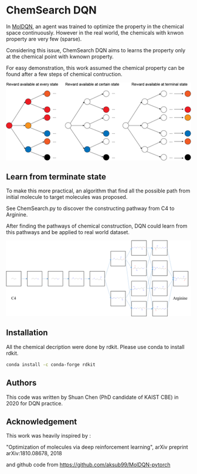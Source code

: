 # ChemSearch DQN

In [MolDQN](https://www.nature.com/articles/s41598-019-47148-x), an agent was trained to optimize the property in the chemical space continuously. However in the real world, the chemicals with knwon property are very few (sparse).

Considering this issue, ChemSearch DQN aims to learns the property only at the chemical point with kwnown property.

For easy demonstration, this work assumed the chemical property can be found after a few steps of chemical contruction.

<img src="https://github.com/shuan4638/ChemSearchDQN/blob/master/Sparsedata.png">

## Learn from terminate state

To make this more practical, an algorithm that find all the possible path from initial molecule to target molecules was proposed.

See ChemSearch.py to discover the constructing pathway from C4 to Arginine.

After finding the pathways of chemical construction, DQN could learn from this pathways and be applied to real world dataset.

<img src="https://github.com/shuan4638/ChemSearchDQN/blob/master/Targetsearch.png">

## Installation

All the chemical decription were done by rdkit. Please use conda to install rdkit.

```bash
conda install -c conda-forge rdkit
```

## Authors
This code was written by Shuan Chen (PhD candidate of KAIST CBE) in 2020 for DQN practice.

## Acknowledgement

This work was heavily inspired by :

"Optimization of molecules via deep reinforcement learning", arXiv preprint arXiv:1810.08678, 2018

and github code from https://github.com/aksub99/MolDQN-pytorch
